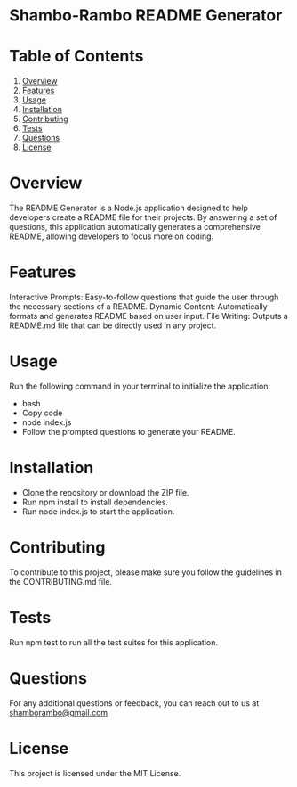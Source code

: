 # Shambo-Rambo README Generator

# Table of Contents
1. [Overview](#overview)
2. [Features](#features)
3. [Usage](#usage)
4. [Installation](#installation)
5. [Contributing](#contributing)
6. [Tests](#tests)
7. [Questions](#questions)
8. [License](#license)

# Overview
The README Generator is a Node.js application designed to help developers create a README file for their projects. By answering a set of questions, this application automatically generates a comprehensive README, allowing developers to focus more on coding.

# Features
Interactive Prompts: Easy-to-follow questions that guide the user through the necessary sections of a README.
Dynamic Content: Automatically formats and generates README based on user input.
File Writing: Outputs a README.md file that can be directly used in any project.

# Usage
Run the following command in your terminal to initialize the application:
- bash
- Copy code
- node index.js
- Follow the prompted questions to generate your README.

# Installation
- Clone the repository or download the ZIP file.
- Run npm install to install dependencies.
- Run node index.js to start the application.

# Contributing
To contribute to this project, please make sure you follow the guidelines in the CONTRIBUTING.md file.

# Tests
Run npm test to run all the test suites for this application.

# Questions
For any additional questions or feedback, you can reach out to us at shamborambo@gmail.com

# License
This project is licensed under the MIT License.
